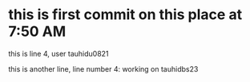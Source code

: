 # this is first commit on this place at 7:50 AM


this is line 4, user tauhidu0821

this is another line, line number 4: working on tauhidbs23

